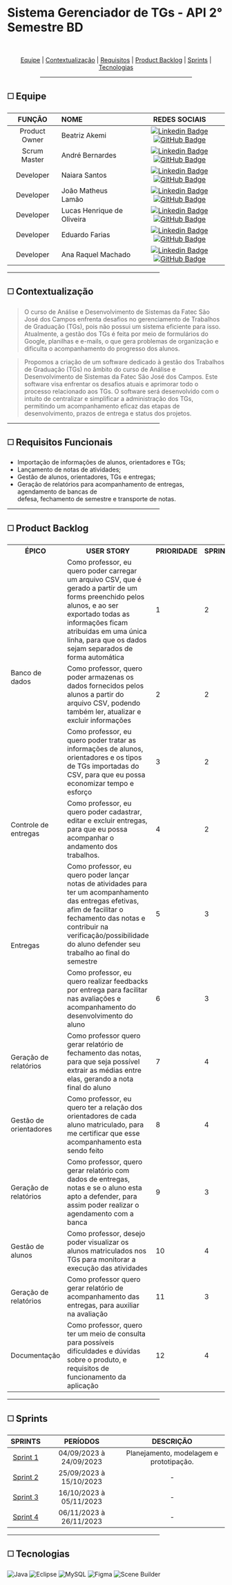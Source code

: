 # Sistema Gerenciador de TGs - API 2° Semestre BD

<br>
<p align="center">
    <a href="#equipe">Equipe</a> |
    <a href="#context">Contextualização</a>  |
    <a href="#requisitos">Requisitos</a>  |
    <a href="#backlog">Product Backlog</a>  |
    <a href="#entregas">Sprints</a>  |
    <a href="#tecnologias">Tecnologias</a>
</p>

<div align="center"><hr width=70%></div>

<span id="equipe">

## ◻️ Equipe

<div align="left">
  
  | **FUNÇÃO** | **NOME** | **REDES SOCIAIS** |
  | :---: | :--- | :---: |
  | Product Owner | Beatriz Akemi | [![Linkedin Badge](https://img.shields.io/badge/Linkedin-blue?style=flat-square&logo=Linkedin&logoColor=white)](https://www.linkedin.com/in/beatriz-bonatto-263530156) [![GitHub Badge](https://img.shields.io/badge/GitHub-111217?style=flat-square&logo=github&logoColor=white)](https://github.com/BeatrizBonatto) |
  | Scrum  Master | André Bernardes | [![Linkedin Badge](https://img.shields.io/badge/Linkedin-blue?style=flat-square&logo=Linkedin&logoColor=white)](https://www.linkedin.com/in/andre-oliveira2004) [![GitHub Badge](https://img.shields.io/badge/GitHub-111217?style=flat-square&logo=github&logoColor=white)](https://github.com/Andre-Bernardes200) | 
  | Developer | Naiara Santos | [![Linkedin Badge](https://img.shields.io/badge/Linkedin-blue?style=flat-square&logo=Linkedin&logoColor=white)](https://www.linkedin.com/in/naiara-santos-73b83a186) [![GitHub Badge](https://img.shields.io/badge/GitHub-111217?style=flat-square&logo=github&logoColor=white)](https://github.com/NaiaraSantos3) |  
  | Developer | João Matheus Lamão | [![Linkedin Badge](https://img.shields.io/badge/Linkedin-blue?style=flat-square&logo=Linkedin&logoColor=white)](https://www.linkedin.com/in/joaomatheuslamao) [![GitHub Badge](https://img.shields.io/badge/GitHub-111217?style=flat-square&logo=github&logoColor=white)](https://github.com/JoaoMatheusLamao) |  
  | Developer | Lucas Henrique de Oliveira | [![Linkedin Badge](https://img.shields.io/badge/Linkedin-blue?style=flat-square&logo=Linkedin&logoColor=white)](https://www.linkedin.com/in/lucas-henrique-9a557620b) [![GitHub Badge](https://img.shields.io/badge/GitHub-111217?style=flat-square&logo=github&logoColor=white)](https://github.com/LucasHCOliveira7) |  
  | Developer | Eduardo Farias | [![Linkedin Badge](https://img.shields.io/badge/Linkedin-blue?style=flat-square&logo=Linkedin&logoColor=white)](https://www.linkedin.com/in/eduardofariasp/) [![GitHub Badge](https://img.shields.io/badge/GitHub-111217?style=flat-square&logo=github&logoColor=white)](https://github.com/eduardofpaula) |   
  | Developer | Ana Raquel Machado | [![Linkedin Badge](https://img.shields.io/badge/Linkedin-blue?style=flat-square&logo=Linkedin&logoColor=white)](https://www.linkedin.com/in/ana-sasaki-19a2031b8/) [![GitHub Badge](https://img.shields.io/badge/GitHub-111217?style=flat-square&logo=github&logoColor=white)](https://github.com/Anaraquely) |      
</div>

<div align="left"><hr width=70%></div>

<span id="context">

## ◻️ Contextualização

> O curso de Análise e Desenvolvimento de Sistemas da Fatec São José dos Campos enfrenta desafios no gerenciamento de Trabalhos de Graduação (TGs), pois não possui um sistema eficiente para isso. Atualmente, a gestão dos TGs é feita por meio de formulários do Google, planilhas e e-mails, o que gera problemas de organização e dificulta o acompanhamento do progresso dos alunos.

> Propomos a criação de um software dedicado à gestão dos Trabalhos de Graduação (TGs) no âmbito do curso de Análise e Desenvolvimento de Sistemas da Fatec São José dos Campos. Este software visa enfrentar os desafios atuais e aprimorar todo o processo relacionado aos TGs. O software será desenvolvido com o intuito de centralizar e simplificar a administração dos TGs, permitindo um acompanhamento eficaz das etapas de desenvolvimento, prazos de entrega e status dos projetos.

<div align="left"><hr width=70%></div>

<span id="requisitos">

## ◻️ Requisitos Funcionais

- Importação de informações de alunos, orientadores e TGs;
- Lançamento de notas de atividades;
- Gestão de alunos, orientadores, TGs e entregas;
- Geração de relatórios para acompanhamento de entregas, agendamento de bancas de <br>
defesa, fechamento de semestre e transporte de notas.

<div align="left"><hr width=70%></div>

<span id="backlog">

## ◻️ Product Backlog

<table>
    <tr>
            <th>ÉPICO</th>
            <th>USER STORY</th>
            <th>PRIORIDADE</th>
            <th>SPRINT</th>
        </tr>
        <tr>
        <tr>
            <td rowspan="3">Banco de dados</td>
            <td>Como professor, eu quero poder carregar um arquivo CSV, que é gerado a partir de um forms preenchido pelos alunos, e ao ser exportado todas as informações ficam atribuidas em uma única linha, para que os dados sejam separados de forma automática</td>
            <td>1</td>
            <td>2</td>
        </tr>
        <tr>
            <td>Como professor, quero poder armazenas os dados fornecidos pelos alunos a partir do arquivo CSV, podendo também ler, atualizar e excluir informações</td>
            <td>2</td>
            <td>2</td>
        </tr>
        <tr>
            <td>Como professor, eu quero poder tratar as informações de alunos, orientadores e os tipos de TGs importadas do CSV,  para que eu possa economizar tempo e esforço</td>
            <td>3</td>
            <td>2</td>
        </tr>
        <tr>
            <td>Controle de entregas</td>
            <td>Como professor, eu quero poder cadastrar, editar e excluir entregas, para que eu possa acompanhar o andamento dos trabalhos.</td>
            <td>4</td>
            <td>2</td>
        </tr>
        <tr>
            <td rowspan="2">Entregas</td>
            <td>Como professor, eu quero poder lançar notas de atividades para ter um acompanhamento das entregas efetivas, afim de facilitar o fechamento das notas e contribuir na verificação/possibilidade do aluno defender seu trabalho ao final do semestre</td>
            <td>5</td>
            <td>3</td>
        </tr>
        <tr>
            <td>Como professor, eu quero realizar feedbacks por entrega para facilitar nas avaliações e acompanhamento do desenvolvimento do aluno</td>
            <td>6</td>
            <td>3</td>
        </tr>
        <tr>
            <td>Geração de relatórios</td>
            <td>Como professor quero gerar relatório de fechamento das notas, para que seja possível extrair as médias entre elas, gerando a nota final do aluno</td>
            <td>7</td>
            <td>4</td>
        </tr>
        <tr>
            <td>Gestão de orientadores</td>
            <td>Como professor, eu quero ter a relação dos orientadores de cada aluno matriculado, para me certificar que esse acompanhamento esta sendo feito</td>
            <td>8</td>
            <td>4</td>
        </tr>
        <tr>
            <td>Geração de relatórios</td>
            <td>Como professor, quero gerar relatório com dados de entregas, notas e se o aluno esta apto a defender, para assim poder realizar o agendamento com a banca</td>
            <td>9</td>
            <td>3</td>
        </tr>
        <tr>
            <td>Gestão de alunos</td>
            <td>Como professor, desejo poder visualizar os alunos matriculados nos TGs para monitorar a execução das atividades</td>
            <td>10</td>
            <td>4</td>
        </tr>
        <tr>
            <td>Geração de relatórios</td>
            <td>Como professor quero gerar relatório de acompanhamento das entregas, para auxiliar na avaliação</td>
            <td>11</td>
            <td>3</td>
        </tr>
        <tr>
            <td>Documentação</td>
            <td>Como professor, quero ter um meio de consulta para possíveis difículdades e dúvidas sobre o produto, e requisitos de funcionamento da aplicação</td>
            <td>12</td>
            <td>4</td>
        </tr>
</table>

<div align="left"><hr width=70%></div>

<span id="entregas">

## ◻️ Sprints

| SPRINTS | PERÍODOS | DESCRIÇÃO |
|:-------:|:-----:|:---------:|
| [Sprint 1]() | 04/09/2023 à 24/09/2023 | Planejamento, modelagem e prototipação. |
| [Sprint 2]() | 25/09/2023 à 15/10/2023 | - |
| [Sprint 3]() | 16/10/2023 à 05/11/2023 | - |
| [Sprint 4]() | 06/11/2023 à 26/11/2023 | - |

<div align="left"><hr width=70%></div>

<span id="tecnologias">

## ◻️ Tecnologias

![Java](https://img.shields.io/badge/java-%23ED8B00.svg?style=for-the-badge&logo=openjdk&logoColor=white)
![Eclipse](https://img.shields.io/badge/Eclipse-2C2255?style=for-the-badge&logo=eclipse&logoColor=white)
![MySQL](https://img.shields.io/badge/MySQL-005C84?style=for-the-badge&logo=mysql&logoColor=white)
![Figma](https://img.shields.io/badge/figma-%23F24E1E.svg?style=for-the-badge&logo=figma&logoColor=white)
![Scene Builder](https://img.shields.io/badge/scene_builder-orange.svg?style=for-the-badge&logo=&logoColor=orange)
